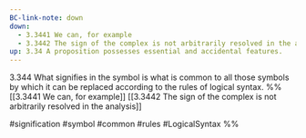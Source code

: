 ```yaml
---
BC-link-note: down
down:
  - 3.3441 We can, for example
  - 3.3442 The sign of the complex is not arbitrarily resolved in the analysis
up: 3.34 A proposition possesses essential and accidental features.
---
```

3.344 What signifies in the symbol is what is common to all those symbols by which it can be replaced according to the rules of logical syntax.
%%
[[3.3441 We can, for example]]
[[3.3442 The sign of the complex is not arbitrarily resolved in the analysis]]

#signification #symbol #common #rules #LogicalSyntax %%